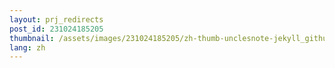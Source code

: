 ```yaml
---
layout: prj_redirects
post_id: 231024185205
thumbnail: /assets/images/231024185205/zh-thumb-unclesnote-jekyll_github_pages_virtual_box_port_forwarding_method_for_windows_testing.png
lang: zh
---
```

